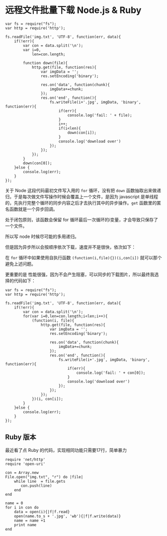 # 远程文件批量下载 Node.js & Ruby

```
var fs = require("fs");
var http = require('http');

fs.readFile('img.txt', 'UTF-8', function(err, data){
    if(!err){
        var con = data.split('\n');
        var i=0,
            len=con.length;

        function down(file){
            http.get(file, function(res){
                var imgData = '';
                res.setEncoding('binary');

                res.on('data', function(chunk){
                    imgData+=chunk;
                });
                res.on('end', function(){
                    fs.writeFile(i+'.jpg', imgData, 'binary', function(err){
                        if(err){
                            console.log('fail: ' + file);
                        }
                        i++;
                        if(i<len){
                            down(con[i]);
                        }
                        console.log('download over')
                    });
                });
            });
        }
        down(con[0]);
    }else {
        console.log(err);
    }
});

```

关于 Node 这段代码最初文件写入用的 `for` 循环，没有把 `down` 函数抽取出来做递归，于是每次做文件写操作时候会覆盖上一个文件，是因为 javascript 是单线程的，先执行完整个循环的同步内容之后才去执行其中的异步操作。`get` 函数里的匿名函数就是一个异步回调。

处于闭包原则，该函数会保留 for 循环最后一次循环的i变量，才会导致只保存了一个文件。

所以写 node 时候尽可能的多用递归。

但是因为异步所以会按顺序依次下载，速度并不是很快，依次如下：

在 `for` 循环中如果使用自执行函数 `(function(i,file){})(i,con[i])` 就可以那个避免上述问题。

更重要的是 性能很强，因为不会产生阻塞，可以同步的下载图片，所以最终我选择的代码如下：

```
var fs = require("fs");
var http = require('http');

fs.readFile('img.txt', 'UTF-8', function(err, data){
    if(!err){
        var con = data.split('\n');
        for(var i=0,len=con.length;i<len;i++){
            (function(i, file){
                http.get(file, function(res){
                    var imgData = '';
                    res.setEncoding('binary');

                    res.on('data', function(chunk){
                        imgData+=chunk;
                    });
                    res.on('end', function(){
                        fs.writeFile(i+'.jpg', imgData, 'binary', function(err){
                            if(err){
                                console.log('fail: ' + con[0]);
                            }
                            console.log('download over')
                        });
                    });
                });
            })(i, con[i]);
        }
    }else {
        console.log(err);
    }
});

```

## Ruby 版本
最近看了点 Ruby 的代码，实现相同功能只需要17行，简单暴力

```
require 'net/http'
require 'open-uri'

con = Array.new
File.open("img.txt", "r") do |file|
    while line  = file.gets
       con.push(line)
    end
end

name = 0
for i in con do
    data = open(i){|f|f.read}
    open(name.to_s + '.jpg', 'wb'){|f|f.write(data)}
    name = name +1
    print name
end

```